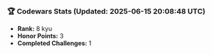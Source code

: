 ### 🏆 Codewars Stats (Updated: 2025-06-15 20:08:48 UTC)

- **Rank:** 8 kyu
- **Honor Points:** 3
- **Completed Challenges:** 1
